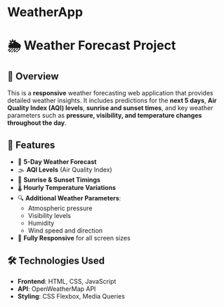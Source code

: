 # WeatherApp

# 🌦 Weather Forecast Project

## 📌 Overview
This is a **responsive** weather forecasting web application that provides detailed weather insights. It includes predictions for the **next 5 days**, **Air Quality Index (AQI) levels**, **sunrise and sunset times**, and key weather parameters such as **pressure, visibility, and temperature changes throughout the day**.

## 🚀 Features
- 📅 **5-Day Weather Forecast**
- 🌫 **AQI Levels** (Air Quality Index)
- 🌄 **Sunrise & Sunset Timings**
- 🌡 **Hourly Temperature Variations**
- 🔍 **Additional Weather Parameters**: 
  - Atmospheric pressure
  - Visibility levels
  - Humidity
  - Wind speed and direction
- 📱 **Fully Responsive** for all screen sizes

## 🛠 Technologies Used
- **Frontend**: HTML, CSS, JavaScript
- **API**: OpenWeatherMap API
- **Styling**: CSS Flexbox, Media Queries 
